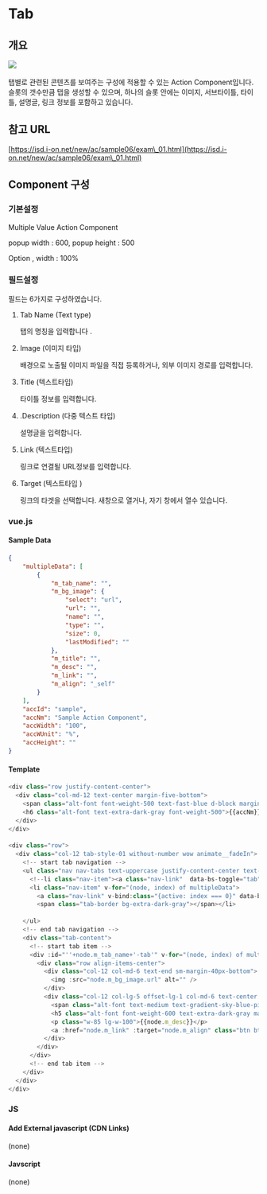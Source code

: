 # Tab

## 개요

![](<../../.gitbook/assets/스크린샷 2021-12-06 오후 4.08.09.png>)

탭별로 관련된 콘텐츠를 보여주는 구성에 적용할 수 있는 Action Component입니다. 슬롯의 갯수만큼 탭을 생성할 수 있으며, 하나의 슬롯 안에는 이미지, 서브타이틀, 타이틀, 설명글, 링크 정보를 포함하고 있습니다.

## 참고 URL

[https://isd.i-on.net/new/ac/sample06/exam\_01.html](https://isd.i-on.net/new/ac/sample06/exam\_01.html)

## Component 구성

### 기본설정

Multiple Value Action Component

popup width : 600, popup height : 500

Option , width : 100%



### 필드설정&#x20;

필드는 6가지로 구성하였습니다.

1.  Tab Name (Text type)

    탭의 명칭을 입력합니다 .&#x20;


2.  Image (이미지 타입)

    배경으로 노출될 이미지 파일을 직접 등록하거나, 외부 이미지 경로를 입력합니다.&#x20;


3.  Title (텍스트타입)

    타이틀 정보를 입력합니다.


4.  .Description (다중 텍스트 타입)

    설명글을 입력합니다.

    &#x20;&#x20;
5.  Link (텍스트타입)

    링크로 연결될 URL정보를 입력합니다.


6.  Target (텍스트타입 )

    링크의 타겟을 선택합니다. 새창으로 열거나, 자기 창에서 열수 있습니다.&#x20;



### vue.js

#### Sample Data

```json
{
    "multipleData": [
        {
            "m_tab_name": "",
            "m_bg_image": {
                "select": "url",
                "url": "",
                "name": "",
                "type": "",
                "size": 0,
                "lastModified": ""
            },
            "m_title": "",
            "m_desc": "",
            "m_link": "",
            "m_align": "_self"
        }
    ],
    "accId": "sample",
    "accNm": "Sample Action Component",
    "accWidth": "100",
    "accWUnit": "%",
    "accHeight": ""
}
```

#### Template

```typescript
<div class="row justify-content-center">
  <div class="col-md-12 text-center margin-five-bottom">
    <span class="alt-font font-weight-500 text-fast-blue d-block margin-5px-bottom text-uppercase">Multi Value Component</span>
    <h6 class="alt-font text-extra-dark-gray font-weight-500">{{accNm}}</h6>
  </div>
</div>

<div class="row">
  <div class="col-12 tab-style-01 without-number wow animate__fadeIn">
    <!-- start tab navigation -->
    <ul class="nav nav-tabs text-uppercase justify-content-center text-center alt-font font-weight-500 margin-7-rem-bottom md-margin-5-rem-bottom sm-margin-20px-bottom">
      <!--li class="nav-item"><a class="nav-link"  data-bs-toggle="tab" href="#planning-tab">Planning</a><span class="tab-border bg-extra-dark-gray"></span></li-->
      <li class="nav-item" v-for="(node, index) of multipleData">
        <a class="nav-link" v-bind:class="{active: index === 0}" data-bs-toggle="tab" :href="'#'+node.m_tab_name+'-tab'">{{node.m_tab_name}}</a>
        <span class="tab-border bg-extra-dark-gray"></span></li>

    </ul>
    <!-- end tab navigation -->
    <div class="tab-content">
      <!-- start tab item -->
      <div :id="''+node.m_tab_name+'-tab'" v-for="(node, index) of multipleData"  v-bind:class="['tab-pane fade', (index === 0 ? 'in active show': '')]">
        <div class="row align-items-center">
          <div class="col-12 col-md-6 text-end sm-margin-40px-bottom">
            <img :src="node.m_bg_image.url" alt="" />
          </div>
          <div class="col-12 col-lg-5 offset-lg-1 col-md-6 text-center text-sm-start">
            <span class="alt-font text-medium text-gradient-sky-blue-pink text-uppercase font-weight-500 margin-15px-bottom d-inline-block">{{node.m_subtitle}}</span>
            <h5 class="alt-font font-weight-600 text-extra-dark-gray margin-35px-bottom md-margin-30px-bottom">{{node.m_title}}</h5>
            <p class="w-85 lg-w-100">{{node.m_desc}}</p>
            <a :href="node.m_link" :target="node.m_align" class="btn btn-fancy btn-medium btn-dark-gray margin-20px-top">More</a>
          </div>
        </div>
      </div>
      <!-- end tab item -->
    </div>
  </div>
</div>
```

### JS

#### Add External javascript (CDN Links)

(none)

#### Javscript

(none)
